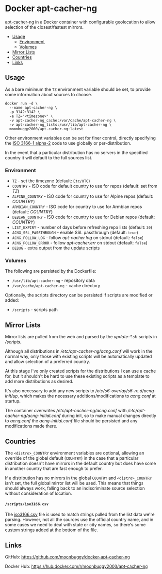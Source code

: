 # Docker apt-cacher-ng
[apt-cacher-ng](https://www.unix-ag.uni-kl.de/~bloch/acng/) in a Docker
container with configurable geolocation to allow selection of the
closest/fastest mirrors.

*   [Usage](#usage)
    +   [Environment](#environment)
    +   [Volumes](#volumes)
*   [Mirror Lists](#mirror-lists)
*   [Countries](#countries)
*   [Links](#links)

## Usage
As a bare minimum the `TZ` environment variable should be set, to provide some
information about sources to choose.

```
docker run -d \
  --name apt-cacher-ng \
  -p 3142:3142 \
  -e TZ="<timezone>" \
  -v apt-cacher-ng_cache:/var/cache/apt-cacher-ng \
  -v apt-cacher-ng_lists:/usr/lib/apt-cacher-ng \
  moonbuggy2000/apt-cacher-ng:latest
```

Other environment variables can be set for finer control, directly specifying
the [ISO 3166-1 alpha-2](https://en.wikipedia.org/wiki/ISO_3166-1_alpha-2) code
to use globally or per-distribution.

In the event that a particular distribution has no servers in the specified
country it will default to the full sources list.

### Environment
*   `TZ`              - set the timezone (default: `Etc/UTC`)
*   `COUNTRY`         - ISO code for default country to use for repos (default: set from _TZ_)
*   `ALPINE_COUNTRY`  - ISO code for country to use for Alpine repos (default: _COUNTRY_)
*   `ARMBIAN_COUNTRY` - ISO code for country to use for Armbian repos (default: _COUNTRY_)
*   `DEBIAN_COUNTRY`  - ISO code for country to use for Debian repos (default: _COUNTRY_)
*   `LIST_EXPIRY`     - number of days before refreshing repo lists (default: `30`)
*   `ACNG_SSL_PASSTHROUGH`  - enable SSL passthrough (default: `true`)
*   `ACNG_FOLLOW_LOG`       - follow _apt-cacher.log_ on stdout (default: `false`)
*   `ACNG_FOLLOW_ERROR`     - follow _apt-cacher.err_ on stdout (default: `false`)
*   `DEBUG`           - extra output from the update scripts

### Volumes
The following are persisted by the Dockerfile:

*   `/usr/lib/apt-cacher-ng`    - repository data
*   `/var/cache/apt-cacher-ng`  - cache directory

Optionally, the scripts directory can be persisted if scripts are modified or
added:

*   `/scripts`  - scripts path

## Mirror Lists
Mirror lists are pulled from the web and parsed by the _update-*.sh_ scripts in
_/scripts_.

Although all distributions in _/etc/apt-cacher-ng/acng.conf_ will work in the
normal way, only those with existing scripts will be automatically updated and
allow selection of a preferred country.

At this stage I've only created scripts for the distributions I can use a cache
for, but it shouldn't be hard to use these existing scripts as a template to add
more distributions as desired.

It's also necessary to add any new scripts to _/etc/s6-overlay/s6-rc.d/acng-init/up_,
which makes the necessary additions/modifications to _acng.conf_ at startup.

The container overwrites _/etc/apt-cacher-ng/acng.conf_ with
_/etc/apt-cacher-ng/acng-initial.conf_ during init, so to make manual changes
directly to _acng.conf_ the _acng-initial.conf_ file should be persisted and any
modifications made there.

## Countries
The `<distro>_COUNTRY` environment variables are optional, allowing an override
of the global default (`COUNTRY`) in the case that a particular distribution
doesn't have mirrors in the default country but does have some in another
country that are fast enough to prefer.

If a distribution has no mirrors in the global `COUNTRY` and `<distro>_COUNTRY`
isn't set, the full global mirror list will be used. This means that things
should always work, falling back to an indiscriminate source selection without
consideration of location.

#### `/scripts/iso3166.csv`
The [iso3166.csv](root/scripts/iso3166.csv) file is used to match strings pulled from
the list data we're parsing. However, not all the sources use the official
country name, and in some cases we need to deal with state or city names, so
there's some custom strings added at the bottom of the file.

## Links
GitHub: <https://github.com/moonbuggy/docker-apt-cacher-ng>

Docker Hub: <https://hub.docker.com/r/moonbuggy2000/apt-cacher-ng>
